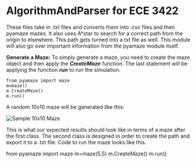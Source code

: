 # AlgorithmAndParser for ECE 3422
These files take in .txt files and converts them into .csv files and then pyamaze mazes. It also uses A*star to search for a correct path from the origin to elsewhere. This path gets turned into a txt file as well. This module will also go over important information from the pyamaze module itself.


**Generate a Maze:**
To simply generate a maze, you need to create the maze object and then apply the ***CreateMaze*** function. The last statement will be applying the function ***run*** to run the simulation.
```
from pyamaze import maze
m=maze()
m.CreateMaze()
m.run()
```

A random 10x10 maze will be generated like this:

![Sample 10x10 Maze](https://github.com/MAN1986/pyamaze/blob/main/Picture1.png)

This is what our expected results should look like in terms of a maze after the first class. The second class is designed in order to create the path and export it to a .txt file. Code to run the maze looks like this.

from pyamaze import maze
m=maze(5,5)
m.CreateMaze()
m.run()

